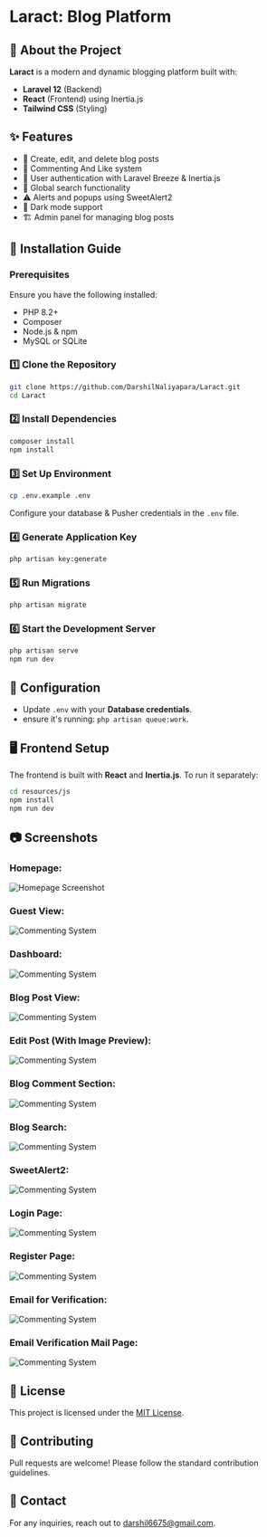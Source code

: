 # Laract: Blog Platform

## 🚀 About the Project
**Laract** is a modern and dynamic blogging platform built with:
- **Laravel 12** (Backend)
- **React** (Frontend) using Inertia.js
- **Tailwind CSS** (Styling)


## ✨ Features
- 📝 Create, edit, and delete blog posts
- 💬 Commenting And Like system
- 🔐 User authentication with Laravel Breeze & Inertia.js
- 🔎 Global search functionality
- ⚠️ Alerts and popups using SweetAlert2
- 🌙 Dark mode support
- 🏗️ Admin panel for managing blog posts

## 📌 Installation Guide

### Prerequisites
Ensure you have the following installed:
- PHP 8.2+
- Composer
- Node.js & npm
- MySQL or SQLite

### 1️⃣ Clone the Repository
```sh
git clone https://github.com/DarshilNaliyapara/Laract.git
cd Laract
```

### 2️⃣ Install Dependencies
```sh
composer install
npm install
```

### 3️⃣ Set Up Environment
```sh
cp .env.example .env
```
Configure your database & Pusher credentials in the `.env` file.

### 4️⃣ Generate Application Key
```sh
php artisan key:generate
```

### 5️⃣ Run Migrations 
```sh
php artisan migrate 
```

### 6️⃣ Start the Development Server
```sh
php artisan serve
npm run dev
```

## 🔧 Configuration
- Update `.env` with your **Database credentials**.
- ensure it's running: `php artisan queue:work`.

## 🖥️ Frontend Setup
The frontend is built with **React** and **Inertia.js**. To run it separately:
```sh
cd resources/js
npm install
npm run dev
```

## 📷 Screenshots
### Homepage:
![Homepage Screenshot](Screenshots/Home.png)

### Guest View:
![Commenting System](Screenshots/Guest.png)

### Dashboard:
![Commenting System](Screenshots/Dashboard.png)

### Blog Post View:
![Commenting System](Screenshots/Post.png)

### Edit Post (With Image Preview):
![Commenting System](Screenshots/Edit_Post.png)

### Blog Comment Section:
![Commenting System](Screenshots/Blog_Comment.png)

### Blog Search:
![Commenting System](Screenshots/Blog_search.png)

### SweetAlert2:
![Commenting System](Screenshots/Post_create_success.png)

### Login Page:
![Commenting System](Screenshots/Login.png)

### Register Page:
![Commenting System](Screenshots/Register.png)

### Email for Verification:
![Commenting System](Screenshots/Email_for_Verification.png)

### Email Verification Mail Page:
![Commenting System](Screenshots/Email_Verify.png)


## 📜 License
This project is licensed under the [MIT License](LICENSE).

## 🙌 Contributing
Pull requests are welcome! Please follow the standard contribution guidelines.

## 📧 Contact
For any inquiries, reach out to [darshil6675@gmail.com](mailto:darshil6675@gmail.com).

